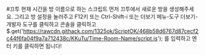 #끄투 현재 시간을 방 이름으로 하는 스크립트
먼저 끄투에서 새로운 방을 생성해주세요.
그리고 방 설정을 눌러주고 F12키 또는 Ctrl-Shift-i 또는 더보기 메뉴-도구 더보기-개발자 도구를 클릭하고
콘솔을 클릭하고 $.get('https://rawcdn.githack.com/1325ok/ScriptOK/468b58d6767d87cecf2c44f6fa04f9a7a712438c/KKuTu/Time-Room-Name/script.js'); 를 입력하고
엔터 키를 클릭하면 됩니다!
